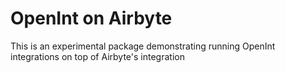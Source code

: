 # OpenInt on Airbyte

This is an experimental package demonstrating running OpenInt integrations on top of Airbyte's integration
